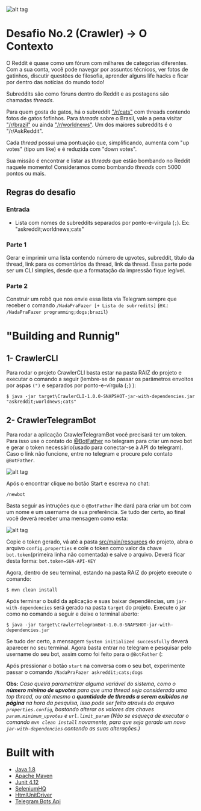 ![alt tag](https://image.ibb.co/cxL9L7/oie_46110_KTed_V2_KJ.png)

# Desafio No.2 (Crawler) → O Contexto
O Reddit é quase como um fórum com milhares de categorias diferentes. Com a sua conta, você pode navegar por assuntos técnicos, ver fotos de gatinhos, discutir questões de filosofia, aprender alguns life hacks e ficar por dentro das notícias do mundo todo!

Subreddits são como fóruns dentro do Reddit e as postagens são chamadas *threads*.

Para quem gosta de gatos, há o subreddit ["/r/cats"](https://www.reddit.com/r/cats) com threads contendo fotos de gatos fofinhos.
Para *threads* sobre o Brasil, vale a pena visitar ["/r/brazil"](https://www.reddit.com/r/brazil) ou ainda ["/r/worldnews"](https://www.reddit.com/r/worldnews/).
Um dos maiores subreddits é o "/r/AskReddit".

Cada *thread* possui uma pontuação que, simplificando, aumenta com "up votes" (tipo um like) e é reduzida com "down votes".

Sua missão é encontrar e listar as *threads* que estão bombando no Reddit naquele momento!
Consideramos como bombando *threads* com 5000 pontos ou mais.


## Regras do desafio

### Entrada
- Lista com nomes de subreddits separados por ponto-e-vírgula (`;`). Ex: "askreddit;worldnews;cats"

### Parte 1
Gerar e imprimir uma lista contendo número de upvotes, subreddit, título da thread, link para os comentários da thread, link da thread.
Essa parte pode ser um CLI simples, desde que a formatação da impressão fique legível.

### Parte 2
Construir um robô que nos envie essa lista via Telegram sempre que receber o comando `/NadaPraFazer [+ Lista de subrredits]` (ex.: `/NadaPraFazer programming;dogs;brazil`)


# "Building and Runnig"


## 1- CrawlerCLI
Para rodar o projeto CrawlerCLI basta estar na pasta RAIZ do projeto e executar o comando a seguir (lembre-se de passar os parâmetros envoltos por aspas `(")` e separados por ponto-e-vírgula (`;`) ):

    $ java -jar target\CrawlerCLI-1.0.0-SNAPSHOT-jar-with-dependencies.jar "askreddit;worldnews;cats"

    
## 2- CrawlerTelegramBot
Para rodar a aplicação CrawlerTelegramBot você precisará ter um token. Para isso use o contato do [@BotFather](https://telegram.me/BotFather) no telegram para criar um novo bot e gerar o token necessário(usado para conectar-se à API do telegram). Caso o link não funcione, entre no telegram e procure pelo contato `@BotFather`.

![alt tag](http://image.ibb.co/ccFU57/find_botfather_ANDROID.jpg)

Após o encontrar clique no botão Start e escreva no chat:

    /newbot
    
Basta seguir as intruções que o `@BotFather` lhe dará para criar um bot com um nome e um username de sua preferência. Se tudo der certo, ao final você deverá receber uma mensagem como esta:

![alt tag](http://image.ibb.co/kqxdXn/botfather_token_message.png)
        
Copie o token gerado, vá até a pasta [src/main/resources](github.com/idwall/desafios/tree/master/crawlertelegrambot/src/main/resources) do projeto, abra o arquivo `config.properties` e cole o token como valor da chave `bot.token`(primeira linha não comentada) e salve o arquivo. Deverá ficar desta forma: `bot.token=SUA-API-KEY`

Agora, dentro de seu terminal, estando na pasta RAIZ do projeto execute o comando:

    $ mvn clean install

Após terminar o build da aplicação e suas baixar dependências, um `jar-with-dependencies` será gerado na pasta `target` do projeto. Execute o jar como no comando a seguir e deixe o terminal aberto:

    $ java -jar target\CrawlerTelegramBot-1.0.0-SNAPSHOT-jar-with-dependencies.jar
    
Se tudo der certo, a mensagem `System initialized successfully` deverá aparecer no seu terminal. Agora basta entrar no telegram e pesquisar pelo username do seu bot, assim como foi feito para o `@BotFather` (:

Após pressionar o botão `start` na conversa com o seu bot, experimente passar o comando `/NadaPraFazer askreddit;cats;dogs`

**Obs:** _Caso queira parametrizar alguma variável do sistema, como o **número mínimo de upvotes** para que uma thread seja considerada uma top thread, ou até mesmo a **quantidade de threads a serem exibidas na página** na hora da pesquisa, isso pode ser feito através do arquivo `properties.config`, bastando alterar os valores das chaves `param.minimum_upvotes` e `url.limit_param` (Não se esqueça de executar o comando `mvn clean install` novamente, para que seja gerado um novo `jar-with-dependencies` contendo as suas alterações.)_

# Built with

- [Java 1.8](https://docs.oracle.com/javase/8/docs/api/)
- [Apache Maven](http://maven.apache.org/guides/)
- [Junit 4.12](https://github.com/junit-team/junit4)
- [SeleniumHQ](https://github.com/SeleniumHQ)
- [HtmlUnitDriver](https://github.com/SeleniumHQ/htmlunit-driver)
- [Telegram Bots Api](https://core.telegram.org/bots/api)